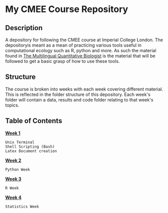 # My CMEE Course Repository
## **Description**
A depository for following the CMEE course at Imperial College London. 
The depositoryis meant as a mean of practicing various tools useful in computational ecology such as R, python and more.
As such the material found in [The Multilingual Quantitative Biologist](https://mhasoba.github.io/TheMulQuaBio/) is the material that will be followed to get a basic grasp of how to use these tools.

## **Structure**
The course is broken into weeks with each week covering different material.  This is reflected in the folder structure of this depository. Each week's folder will contain a data, results and code folder relating to that week's topics.

## **Table of Contents**
[**Week 1**](https://github.com/Don-Burns/CMEECourseWork/tree/master/Week1)

    Unix Terminal 
    Shell Scripting (Bash)
    Latex Document creation

[**Week 2**](https://github.com/Don-Burns/CMEECourseWork/tree/master/Week2)

    Python Week

[**Week 3**](https://github.com/Don-Burns/CMEECourseWork/tree/master/Week3)

    R Week

[**Week 4**](https://github.com/Don-Burns/CMEECourseWork/tree/master/Week4)

    Statistics Week